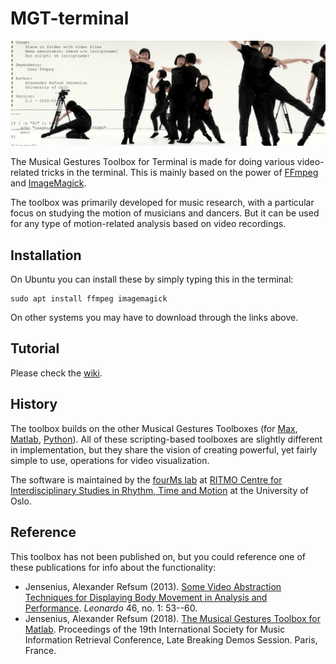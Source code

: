 # MGT-terminal

![MGT](documentation/figures/promo/mgt-terminal-illustration_1024_wide.jpg)

The Musical Gestures Toolbox for Terminal is made for doing various video-related tricks in the terminal. This is mainly based on the power of [FFmpeg](http://ffmpeg.org/) and [ImageMagick](https://imagemagick.org/index.php).

The toolbox was primarily developed for music research, with a particular focus on studying the motion of musicians and dancers. But it can be used for any type of motion-related analysis based on video recordings.


## Installation 

On Ubuntu you can install these by simply typing this in the terminal:

    sudo apt install ffmpeg imagemagick

On other systems you may have to download through the links above.

## Tutorial

Please check the [wiki](https://github.com/fourMs/MGT-terminal/wiki).

## History

The toolbox builds on the other Musical Gestures Toolboxes (for
[Max](https://www.uio.no/ritmo/english/research/labs/fourms/downloads/software/musicalgesturestoolbox/mgt-max/index.html),
[Matlab](https://www.uio.no/ritmo/english/research/labs/fourms/downloads/software/musicalgesturestoolbox/mgt-matlab/index.html),
[Python](https://github.com/fourMs/MGT-python)). All of these
scripting-based toolboxes are slightly different in implementation, but
they share the vision of creating powerful, yet fairly simple to use,
operations for video visualization.

The software is maintained by the [fourMs
lab](https://github.com/fourMs) at [RITMO Centre for Interdisciplinary
Studies in Rhythm, Time and Motion](https://www.uio.no/ritmo/english/)
at the University of Oslo.

## Reference

This toolbox has not been published on, but you could reference one of
these publications for info about the functionality:

-   Jensenius, Alexander Refsum (2013). [Some Video Abstraction
    Techniques for Displaying Body Movement in Analysis and
    Performance](http://urn.nb.no/URN:NBN:no-38076). *Leonardo* 46, no.
    1: 53--60.
-   Jensenius, Alexander Refsum (2018). [The Musical Gestures Toolbox
    for Matlab](http://hdl.handle.net/10852/65559). Proceedings of the
    19th International Society for Music Information Retrieval
    Conference, Late Breaking Demos Session. Paris, France.
